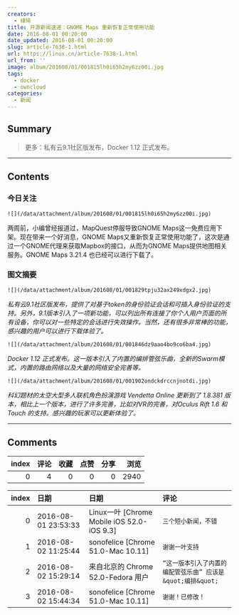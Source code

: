 ```yaml
---
creators:
  - 棣琦
title: 开源新闻速递：GNOME Maps 重新恢复正常使用功能
date: 2016-08-01 00:20:00
date_updated: 2016-08-01 00:20:00
slug: article-7638-1.html
url: https://linux.cn/article-7638-1.html
url_from: ''
image: album/201608/01/001815lh0i65h2my6zz00i.jpg
tags:
  - docker
  - owncloud
categories:
  - 新闻
---
```


## Summary

> 更多：私有云9.1社区版发布，Docker 1.12 正式发布。

***

<!-- more -->

## Contents

### 今日关注

`![](/data/attachment/album/201608/01/001815lh0i65h2my6zz00i.jpg)`

两周前，小编曾经报道过，MapQuest停服导致GNOME Maps这一免费应用下架。现在带来一个好消息，GNOME Maps又重新恢复正常使用功能了，这次是通过一个GNOME代理来获取Mapbox的接口，从而为GNOME Maps提供地图相关服务。GNOME Maps 3.21.4 也已经可以进行下载了。

### 图文摘要

`![](/data/attachment/album/201608/01/001829tpju32ax249xdgx2.jpg)`

*私有云9.1社区版发布，提供了对基于token的身份验证会话和可插入身份验证的支持。另外，9.1版本引入了一项新功能，可以列出所有连接了你个人用户页面的所有设备，你可以对一些特定的会话进行失效操作。当然，还有很多非常棒的功能，感兴趣的用户可以进行下载体验了。*

`![](/data/attachment/album/201608/01/001846dz9aao4bo9co6ba4.jpg)`

*Docker 1.12 正式发布。这一版本引入了内置的编排管弦乐曲，全新的Swarm模式，内置的路由网络以及大量的网络安全完善等。*

`![](/data/attachment/album/201608/01/001902ondckdrccnjnotdi.jpg)`

*科幻题材的太空大型多人联机角色扮演游戏 Vendetta Online 更新到了 1.8.381 版本，相比上一个版本，进行了许多完善，比如对VR的完善，对Oculus Rift 1.6 和 Touch 的支持。感兴趣的玩家可以更新体验了。*

***

## Comments


|   index |   评论 |   收藏 |   点赞 |   分享 |   浏览 |
|--------:|-------:|-------:|-------:|-------:|-------:|
|       0 |      4 |      0 |      0 |      0 |   2940 |

|   index | 日期                | 日期                                       | 评论                                                        |
|--------:|:--------------------|:-------------------------------------------|:------------------------------------------------------------|
|       0 | 2016-08-01 23:53:33 | Linux一叶 [Chrome Mobile iOS 52.0-iOS 9.3] | `三个短小新闻，不错`                                        |
|       1 | 2016-08-02 11:25:44 | sonofelice [Chrome 51.0-Mac 10.11]         | `谢谢一叶支持`                                              |
|       2 | 2016-08-02 15:29:14 | 来自北京的 Chrome 52.0-Fedora 用户         | `“这一版本引入了内置的编配管弦乐曲” 应该是&quot;编排&quot;` |
|       3 | 2016-08-02 15:44:34 | sonofelice [Chrome 51.0-Mac 10.11]         | `谢谢！已修改！`                                            |
